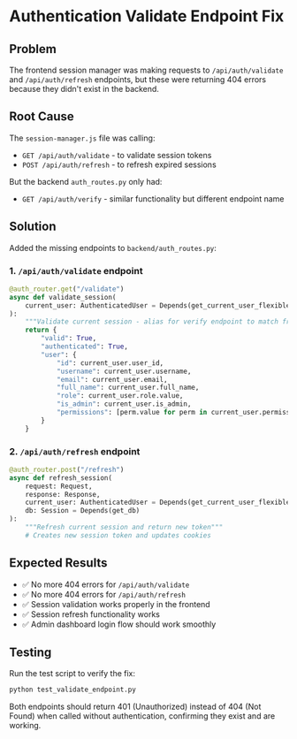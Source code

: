 # Authentication Validate Endpoint Fix

## Problem
The frontend session manager was making requests to `/api/auth/validate` and `/api/auth/refresh` endpoints, but these were returning 404 errors because they didn't exist in the backend.

## Root Cause
The `session-manager.js` file was calling:
- `GET /api/auth/validate` - to validate session tokens
- `POST /api/auth/refresh` - to refresh expired sessions

But the backend `auth_routes.py` only had:
- `GET /api/auth/verify` - similar functionality but different endpoint name

## Solution
Added the missing endpoints to `backend/auth_routes.py`:

### 1. `/api/auth/validate` endpoint
```python
@auth_router.get("/validate")
async def validate_session(
    current_user: AuthenticatedUser = Depends(get_current_user_flexible)
):
    """Validate current session - alias for verify endpoint to match frontend expectations"""
    return {
        "valid": True,
        "authenticated": True,
        "user": {
            "id": current_user.user_id,
            "username": current_user.username,
            "email": current_user.email,
            "full_name": current_user.full_name,
            "role": current_user.role.value,
            "is_admin": current_user.is_admin,
            "permissions": [perm.value for perm in current_user.permissions]
        }
    }
```

### 2. `/api/auth/refresh` endpoint
```python
@auth_router.post("/refresh")
async def refresh_session(
    request: Request,
    response: Response,
    current_user: AuthenticatedUser = Depends(get_current_user_flexible),
    db: Session = Depends(get_db)
):
    """Refresh current session and return new token"""
    # Creates new session token and updates cookies
```

## Expected Results
- ✅ No more 404 errors for `/api/auth/validate`
- ✅ No more 404 errors for `/api/auth/refresh`
- ✅ Session validation works properly in the frontend
- ✅ Session refresh functionality works
- ✅ Admin dashboard login flow should work smoothly

## Testing
Run the test script to verify the fix:
```bash
python test_validate_endpoint.py
```

Both endpoints should return 401 (Unauthorized) instead of 404 (Not Found) when called without authentication, confirming they exist and are working.